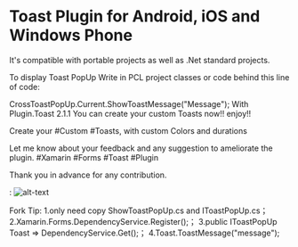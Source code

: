 # Toast Plugin for Android, iOS  and Windows Phone
It's compatible with portable projects as well as .Net standard projects.

To display Toast PopUp Write in PCL project classes or code behind  this line of code: 

CrossToastPopUp.Current.ShowToastMessage("Message");
With Plugin.Toast 2.1.1  You can create your custom Toasts  now!! enjoy!!

Create your #Custom #Toasts, with custom Colors and durations

Let me know about your feedback and any suggestion to ameliorate the plugin.
#Xamarin #Forms #Toast #Plugin

Thank you in advance for any contribution.

: ![alt-text](https://github.com/ishrakland/Toast/blob/master/IMG/Toast2.1.1.gif)


Fork Tip:
1.only need copy ShowToastPopUp.cs and IToastPopUp.cs；
2.Xamarin.Forms.DependencyService.Register<ShowToastPopUp>();；
3.public IToastPopUp Toast => DependencyService.Get<IToastPopUp>();；
4.Toast.ToastMessage("message");
